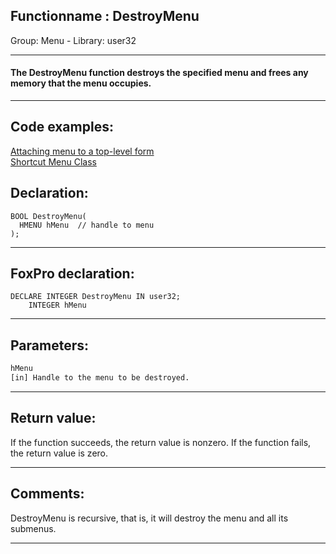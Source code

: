 <link rel="stylesheet" type="text/css" href="../../css/win32api.css">  
<link rel="stylesheet" href="https://cdnjs.cloudflare.com/ajax/libs/font-awesome/4.7.0/css/font-awesome.min.css">

## Functionname : DestroyMenu
Group: Menu - Library: user32    
***  


#### The DestroyMenu function destroys the specified menu and frees any memory that the menu occupies.
***  


## Code examples:
[Attaching menu to a top-level form](../../samples/sample_208.md)  
[Shortcut Menu Class](../../samples/sample_419.md)  

## Declaration:
```foxpro  
BOOL DestroyMenu(
  HMENU hMenu  // handle to menu
);  
```  
***  


## FoxPro declaration:
```foxpro  
DECLARE INTEGER DestroyMenu IN user32;
	INTEGER hMenu  
```  
***  


## Parameters:
```txt  
hMenu
[in] Handle to the menu to be destroyed.  
```  
***  


## Return value:
If the function succeeds, the return value is nonzero. If the function fails, the return value is zero.  
***  


## Comments:
DestroyMenu is recursive, that is, it will destroy the menu and all its submenus.  
  
***  

